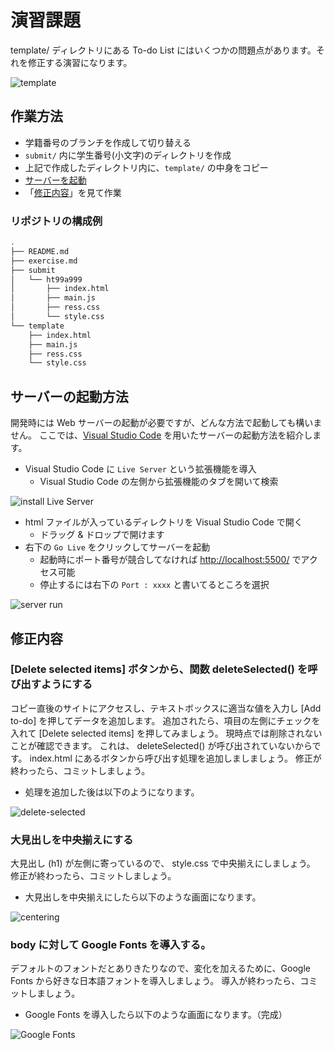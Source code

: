 # 演習課題

template/ ディレクトリにある To-do List にはいくつかの問題点があります。それを修正する演習になります。

![template](https://i.imgur.com/neh9qyk.png)

## 作業方法

- 学籍番号のブランチを作成して切り替える
- `submit/` 内に学生番号(小文字)のディレクトリを作成
- 上記で作成したディレクトリ内に、`template/` の中身をコピー
- [サーバーを起動](#%e3%82%b5%e3%83%bc%e3%83%90%e3%83%bc%e3%81%ae%e8%b5%b7%e5%8b%95%e6%96%b9%e6%b3%95)
- 「[修正内容](#%e4%bf%ae%e6%ad%a3%e5%86%85%e5%ae%b9)」を見て作業

### リポジトリの構成例

```bash
.
├── README.md
├── exercise.md
├── submit
│   └── ht99a999
│       ├── index.html
│       ├── main.js
│       ├── ress.css
│       └── style.css
└── template
    ├── index.html
    ├── main.js
    ├── ress.css
    └── style.css
```

## サーバーの起動方法

開発時には Web サーバーの起動が必要ですが、どんな方法で起動しても構いません。
ここでは、[Visual Studio Code](https://azure.microsoft.com/ja-jp/products/visual-studio-code/) を用いたサーバーの起動方法を紹介します。

- Visual Studio Code に `Live Server` という拡張機能を導入
  - Visual Studio Code の左側から拡張機能のタブを開いて検索

![install Live Server](https://i.imgur.com/gRO7bug.png)

- html ファイルが入っているディレクトリを Visual Studio Code で開く
  - ドラッグ & ドロップで開けます
- 右下の `Go Live` をクリックしてサーバーを起動
  - 起動時にポート番号が競合してなければ <http://localhost:5500/> でアクセス可能
  - 停止するには右下の `Port : xxxx` と書いてるところを選択

![server run](https://i.imgur.com/4sEmRsk.png)

## 修正内容

### [Delete selected items] ボタンから、関数 deleteSelected() を呼び出すようにする

コピー直後のサイトにアクセスし、テキストボックスに適当な値を入力し [Add to-do] を押してデータを追加します。
追加されたら、項目の左側にチェックを入れて [Delete selected items] を押してみましょう。
現時点では削除されないことが確認できます。
これは、 deleteSelected() が呼び出されていないからです。
index.html にあるボタンから呼び出す処理を追加しましましょう。
修正が終わったら、コミットしましょう。

- 処理を追加した後は以下のようになります。

![delete-selected](https://i.imgur.com/rYK0iAC.gif)

### 大見出しを中央揃えにする

大見出し (h1) が左側に寄っているので、 style.css で中央揃えにしましょう。
修正が終わったら、コミットしましょう。

- 大見出しを中央揃えにしたら以下のような画面になります。

![centering](https://i.imgur.com/prNsBov.png)

### body に対して Google Fonts を導入する。

デフォルトのフォントだとありきたりなので、変化を加えるために、Google Fonts から好きな日本語フォントを導入しましょう。
導入が終わったら、コミットしましょう。

- Google Fonts を導入したら以下のような画面になります。（完成）

![Google Fonts](https://i.imgur.com/FiBKY5t.png)

